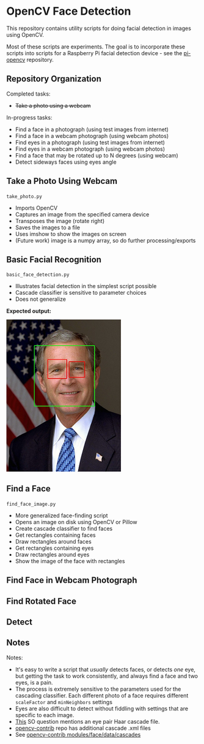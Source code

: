 # OpenCV Face Detection

This repository contains utility scripts for doing facial detection in images using OpenCV.

Most of these scripts are experiments. The goal is to incorporate these scripts
into scripts for a Raspberry Pi facial detection device - see the [pi-opencv](https://github.com/charlesreid1-raspberry-pi/pi-opencv) 
repository.

## Repository Organization

Completed tasks:
* <s>Take a photo using a webcam</s>

In-progress tasks:
* Find a face in a photograph (using test images from internet)
* Find a face in a webcam photograph (using webcam photos)
* Find eyes in a photograph (using test images from internet)
* Find eyes in a webcam photograph (using webcam photos)
* Find a face that may be rotated up to N degrees (using webcam)
* Detect sideways faces using eyes angle

## Take a Photo Using Webcam

`take_photo.py`
* Imports OpenCV
* Captures an image from the specified camera device
* Transposes the image (rotate right)
* Saves the images to a file
* Uses imshow to show the images on screen
* (Future work) image is a numpy array, so do further processing/exports

## Basic Facial Recognition

`basic_face_detection.py`
* Illustrates facial detection in the simplest script possible
* Cascade classifier is sensitive to parameter choices
* Does not generalize

**Expected output:**

<img src="images/output_basic_face_detection.jpg" width="300px"/>

## Find a Face

`find_face_image.py`
* More generalized face-finding script
* Opens an image on disk using OpenCV or Pillow
* Create cascade classifier to find faces
* Get rectangles containing faces
* Draw rectangles around faces
* Get rectangles containing eyes
* Draw rectangles around eyes
* Show the image of the face with rectangles

## Find Face in Webcam Photograph

## Find Rotated Face

## Detect 



## Notes

Notes:
* It's easy to write a script that *usually* detects faces, or detects *one* eye, but 
    getting the task to work consistently, and always find a face and two eyes, is a pain.
* The process is extremely sensitive to the parameters used for the cascading classifier.
    Each different photo of a face requires different `scaleFactor` and `minNeighbors` settings
* Eyes are also difficult to detect without fiddling with settings that are specific to each image.
* [This](https://stackoverflow.com/questions/16128637/opencv-haarlike-eye-detection#16131846) SO question mentions an eye pair Haar cascade file.
* [opencv-contrib](https://github.com/opencv/opencv_contrib) repo has additional cascade .xml files
* See [opencv-contrib modules/face/data/cascades](https://github.com/opencv/opencv_contrib/tree/master/modules/face/data/cascades)



